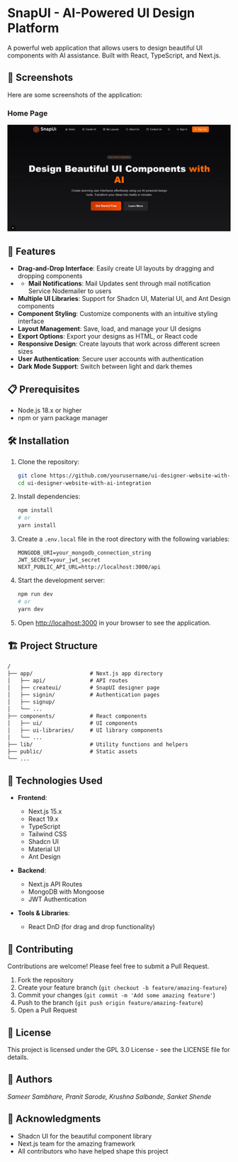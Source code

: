 # SnapUI - AI-Powered UI Design Platform

A powerful web application that allows users to design beautiful UI components with AI assistance. Built with React, TypeScript, and Next.js.

## 📸 Screenshots

Here are some screenshots of the application:

### Home Page
![Home Page](public/screenshots/homepage.jpg)

## 🚀 Features

- **Drag-and-Drop Interface**: Easily create UI layouts by dragging and dropping components
- - **Mail Notifications**: Mail Updates sent through mail notification Service Nodemailer to users
- **Multiple UI Libraries**: Support for Shadcn UI, Material UI, and Ant Design components
- **Component Styling**: Customize components with an intuitive styling interface
- **Layout Management**: Save, load, and manage your UI designs 
- **Export Options**: Export your designs as HTML, or React code
- **Responsive Design**: Create layouts that work across different screen sizes
- **User Authentication**: Secure user accounts with authentication
- **Dark Mode Support**: Switch between light and dark themes

## 📋 Prerequisites

- Node.js 18.x or higher
- npm or yarn package manager

## 🛠️ Installation

1. Clone the repository:
   ```bash
   git clone https://github.com/yourusername/ui-designer-website-with-ai-integration.git
   cd ui-designer-website-with-ai-integration
   ```

2. Install dependencies:
   ```bash
   npm install
   # or
   yarn install
   ```

3. Create a `.env.local` file in the root directory with the following variables:
   ```
   MONGODB_URI=your_mongodb_connection_string
   JWT_SECRET=your_jwt_secret
   NEXT_PUBLIC_API_URL=http://localhost:3000/api
   ```

4. Start the development server:
   ```bash
   npm run dev
   # or
   yarn dev
   ```

5. Open [http://localhost:3000](http://localhost:3000) in your browser to see the application.

## 🏗️ Project Structure

```
/
├── app/                  # Next.js app directory
│   ├── api/              # API routes
│   ├── createui/         # SnapUI designer page
│   ├── signin/           # Authentication pages
│   ├── signup/           
│   └── ...
├── components/           # React components
│   ├── ui/               # UI components
│   ├── ui-libraries/     # UI library components
│   └── ...
├── lib/                  # Utility functions and helpers
├── public/               # Static assets
└── ...
```

## 🔧 Technologies Used

- **Frontend**:
  - Next.js 15.x
  - React 19.x
  - TypeScript
  - Tailwind CSS
  - Shadcn UI
  - Material UI
  - Ant Design

- **Backend**:
  - Next.js API Routes
  - MongoDB with Mongoose
  - JWT Authentication

- **Tools & Libraries**:
  - React DnD (for drag and drop functionality)

## 🤝 Contributing

Contributions are welcome! Please feel free to submit a Pull Request.

1. Fork the repository
2. Create your feature branch (`git checkout -b feature/amazing-feature`)
3. Commit your changes (`git commit -m 'Add some amazing feature'`)
4. Push to the branch (`git push origin feature/amazing-feature`)
5. Open a Pull Request

## 📄 License

This project is licensed under the GPL 3.0 License - see the LICENSE file for details.

## 👥 Authors

*Sameer Sambhare, Pranit Sarode, Krushna Salbande, Sanket Shende*

## 🙏 Acknowledgments

- Shadcn UI for the beautiful component library
- Next.js team for the amazing framework
- All contributors who have helped shape this project
